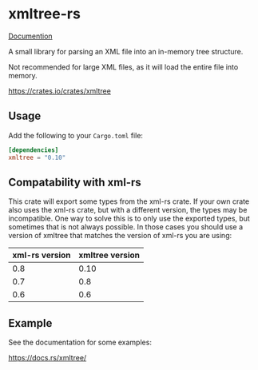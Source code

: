 xmltree-rs
==========

[Documention](https://docs.rs/xmltree/)

A small library for parsing an XML file into an in-memory tree structure.

Not recommended for large XML files, as it will load the entire file into memory.

https://crates.io/crates/xmltree

## Usage

Add the following to your `Cargo.toml` file:

```toml
[dependencies]
xmltree = "0.10"
```

## Compatability with xml-rs
This crate will export some types from the xml-rs crate.  If your own crate also uses the xml-rs
crate, but with a different version, the types may be incompatible.  One way to solve this is to
only use the exported types, but sometimes that is not always possible.  In those cases you should
use a version of xmltree that matches the version of xml-rs you are using:

| xml-rs version | xmltree version |
|----------------|-----------------|
| 0.8            | 0.10            |
| 0.7            | 0.8             |
| 0.6            | 0.6             |


## Example

See the documentation for some examples:

https://docs.rs/xmltree/
